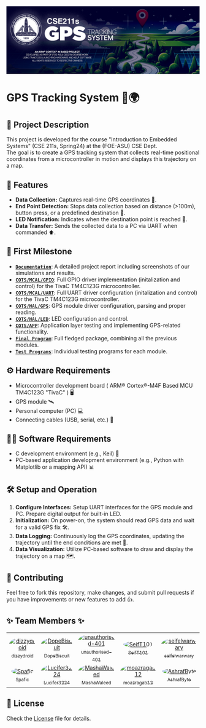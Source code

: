 <div id="header" align="left">
 <img src="assets/img.png">
</div>

# GPS Tracking System 📡🌍

## 📜 Project Description
This project is developed for the course "Introduction to Embedded Systems" (CSE 211s, Spring24) at the (FOE-ASU) CSE Dept. <br>
The goal is to create a GPS tracking system that collects real-time positional coordinates from a microcontroller in motion and displays this trajectory on a map.

## 🌟 Features
- **Data Collection:** Captures real-time GPS coordinates 📍.
- **End Point Detection:** Stops data collection based on distance (>100m), button press, or a predefined destination 🏁.
- **LED Notification:** Indicates when the destination point is reached 🔔.
- **Data Transfer:** Sends the collected data to a PC via UART when commanded ⬆️.

## 🏁 First Milestone
- [**`Documentation`**](./Documentation.pdf): A detailed project report including screenshots of our simulations and results.
- [**`COTS/MCAL/GPIO`**](./COTS/MCAL/GPIO): Full GPIO driver implementation (initalization and control) for the TivaC TM4C123G microcontroller.
- [**`COTS/MCAL/UART`**](./COTS/MCAL/UART): Full UART driver configuration (initalization and control) for the TivaC TM4C123G microcontroller.
- [**`COTS/HAL/GPS`**](./HAL/GPS): GPS module driver configuration, parsing and proper reading.
- [**`COTS/HAL/LED`**](./HAL/LED): LED configuration and control.
- [**`COTS/APP`**](./COTS/APP): Application layer testing and implementing GPS-related functionality.
- [**`Final Program`**](./Final%20Program): Full fledged package, combining all the previous modules.
- [**`Test Programs`**](./Test%20Programs): Individual testing programs for each module.

## ⚙ Hardware Requirements
- Microcontroller development board ( ARM® Cortex®-M4F Based MCU TM4C123G "TivaC" ) 🖥️
- GPS module 🛰️
- Personal computer (PC) 💻
- Connecting cables (USB, serial, etc.) 🔌

## 👨‍💻 Software Requirements
- C development environment (e.g., Keil) 💾
- PC-based application development environment (e.g., Python with Matplotlib or a mapping API) 📊

## 🛠 Setup and Operation
1. **Configure Interfaces:** Setup UART interfaces for the GPS module and PC. Prepare digital output for built-in LED.
2. **Initialization:** On power-on, the system should read GPS data and wait for a valid GPS fix 🛠️.
3. **Data Logging:** Continuously log the GPS coordinates, updating the trajectory until the end conditions are met 📝.
4. **Data Visualization:** Utilize PC-based software to draw and display the trajectory on a map 🗺️.

## 🤝 Contributing
Feel free to fork this repository, make changes, and submit pull requests if you have improvements or new features to add 👍.

## ✨ Team Members ✨

<div align="center">
<table style="margin-left: auto; margin-right: auto;">
<tr>
    <td align="center"><a href="https://github.com/dizzydroid"><img src="https://avatars.githubusercontent.com/dizzydroid?v=4&s=100" width="100" height="100" style="border-radius:50%" alt="dizzydroid"/><br /><sub>dizzydroid</sub></a></td>
    <td align="center"><a href="https://github.com/DopeBiscuit"><img src="https://avatars.githubusercontent.com/DopeBiscuit?v=4&s=100" width="100" height="100" style="border-radius:50%" alt="DopeBiscuit"/><br /><sub>DopeBiscuit</sub></a></td>
    <td align="center"><a href="https://github.com/unauthorised-401"><img src="https://avatars.githubusercontent.com/unauthorised-401?v=4&s=100" width="100" height="100" style="border-radius:50%" alt="unauthorised-401"/><br /><sub>unauthorised-401</sub></a></td>
    <td align="center"><a href="https://github.com/SeifT101"><img src="https://avatars.githubusercontent.com/SeifT101?v=4&s=100" width="100" height="100" style="border-radius:50%" alt="SeifT101"/><br /><sub>SeifT101</sub></a></td>
    <td align="center"><a href="https://github.com/seifelwarwary"><img src="https://avatars.githubusercontent.com/seifelwarwary?v=4&s=100" width="100" height="100" style="border-radius:50%" alt="seifelwarwary"/><br /><sub>seifelwarwary</sub></a></td>
</tr>
<tr>
    <td align="center"><a href="https://github.com/Spafic"><img src="https://avatars.githubusercontent.com/Spafic?v=4&s=100" width="100" height="100" style="border-radius:50%" alt="Spafic"/><br /><sub>Spafic</sub></a></td>
    <td align="center"><a href="https://github.com/Lucifer3224"><img src="https://avatars.githubusercontent.com/Lucifer3224?v=4&s=100" width="100" height="100" style="border-radius:50%" alt="Lucifer3224"/><br /><sub>Lucifer3224</sub></a></td>
    <td align="center"><a href="https://github.com/MashaWaleed"><img src="https://avatars.githubusercontent.com/MashaWaleed?v=4&s=100" width="100" height="100" style="border-radius:50%" alt="MashaWaleed"/><br /><sub>MashaWaleed</sub></a></td>
    <td align="center"><a href="https://github.com/moazragab12"><img src="https://avatars.githubusercontent.com/moazragab12?v=4&s=100" width="100" height="100" style="border-radius:50%" alt="moazragab12"/><br /><sub>moazragab12</sub></a></td>
    <td align="center"><a href="https://github.com/AshrafByte"><img src="https://avatars.githubusercontent.com/AshrafByte?v=4&s=100" width="100" height="100" style="border-radius:50%" alt="AshrafByte"/><br /><sub>AshrafByte</sub></a></td>
</tr>
</table>
</div>


## 📜 License
Check the [License](LICENSE) file for details.